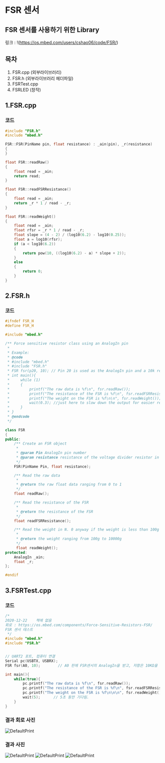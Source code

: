 # FSR 센서
## FSR 센서를 사용하기 위한 Library
링크 : !(https://os.mbed.com/users/cshao06/code/FSR/)

## 목차
1. FSR.cpp  (외부라이브러리)
2. FSR.h    (외부라이브러리 헤더파일)
3. FSRTest.cpp
4. FSRLED   (창작)
## 1.FSR.cpp
### 코드
```c++
#include "FSR.h"
#include "mbed.h"

FSR::FSR(PinName pin, float resistance) : _ain(pin), _r(resistance)
{
}

float FSR::readRaw()
{
    float read = _ain;
    return read;
}

float FSR::readFSRResistance()
{
    float read = _ain;
    return _r * 1 / read - _r;
}

float FSR::readWeight()
{
    float read = _ain;
    float rfsr = _r * 1 / read - _r;
    float slope = (4 - 2) / (log10(6.2) - log10(0.25));
    float a = log10(rfsr);
    if (a < log10(6.2))
    {
        return pow(10, ((log10(6.2) - a) * slope + 2));
    }
    else
    {
        return 0;
    }
}

```

## 2.FSR.h
### 코드
```c++
#ifndef FSR_H
#define FSR_H

#include "mbed.h"

/** Force sensitive resistor class using an AnalogIn pin
 *
 * Example:
 * @code
 * #include "mbed.h"
 * #include "FSR.h"
 * FSR fsr(p20, 10); // Pin 20 is used as the AnalogIn pin and a 10k resistor is used as a voltage divider
 * int main(){
 *     while (1)
 *     {
 *         printf("The raw data is %f\n", fsr.readRaw());
 *         printf("The resistance of the FSR is %f\n", fsr.readFSRResistance());
 *         printf("The weight on the FSR is %f\n\n", fsr.readWeight());
 *         wait(0.3); //just here to slow down the output for easier reading
 *     }
 * }
 * @endcode
 */

class FSR
{
public:
    /** Create an FSR object
     *
     * @param Pin AnalogIn pin number
     * @param resistance resistance of the voltage divider resistor in k
     */
    FSR(PinName Pin, float resistance);

    /** Read the raw data
     *
     * @return the raw float data ranging from 0 to 1
     */
    float readRaw();

    /** Read the resistance of the FSR
     *
     * @return the resistance of the FSR
     */
    float readFSRResistance();

    /** Read the weight in N. 0 anyway if the weight is less than 100g
     *
     * @return the weight ranging from 100g to 10000g
     */
     float readWeight();
protected:
    AnalogIn _ain;
    float _r;
};

#endif
```

## 3.FSRTest.cpp
### 코드
```c++
/*
2020-12-22    책에 없음
회로 : https://os.mbed.com/components/Force-Sensitive-Resistors-FSR/
FSR 센서 테스트
 */
#include "mbed.h"
#include "FSR.h"


// UART2 포트, 컴퓨터 연결
Serial pc(USBTX, USBRX);
FSR fsr(A0, 10);        // A0 핀에 FSR센서의 AnalogIn을 받고, 저항은 10KΩ을 사용한다.

int main(){
    while(true){
        pc.printf("The raw data is %f\n", fsr.readRaw());               // 0~1사이의 소수 값
        pc.printf("The resistance of the FSR is %f\n", fsr.readFSRResistance());        // FSR센서의 저항값, 눌리면 저항값이 줄어듦.
        pc.printf("The weight on the FSR is %f\n\n\n", fsr.readWeight());               // FSR센서에 가해지는 힘, 눌리면 증가함.
        wait(5);      // 5초 동안 기다림.
    }
}

```
### 결과 회로 사진
![DefaultPrint](https://github.com/HongyeongJu/MbedCode/blob/master/Chapter12_%EB%B8%94%EB%A3%A8%ED%88%AC%EC%8A%A4%EB%AA%A8%EB%93%88/1_BluetoothTest_circuit.jpg)
### 결과 사진
![DefaultPrint](https://github.com/HongyeongJu/MbedCode/blob/master/Chapter12_%EB%B8%94%EB%A3%A8%ED%88%AC%EC%8A%A4%EB%AA%A8%EB%93%88/1_BluetoothTest_result1.jpg)
![DefaultPrint](https://github.com/HongyeongJu/MbedCode/blob/master/Chapter12_%EB%B8%94%EB%A3%A8%ED%88%AC%EC%8A%A4%EB%AA%A8%EB%93%88/1_BluetoothTest_result2.jpg)
![DefaultPrint](https://github.com/HongyeongJu/MbedCode/blob/master/Chapter12_%EB%B8%94%EB%A3%A8%ED%88%AC%EC%8A%A4%EB%AA%A8%EB%93%88/1_BluetoothTest_result3.jpg)
